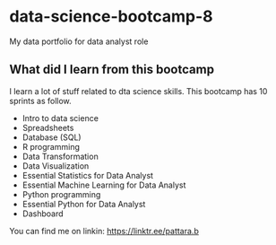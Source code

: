 # data-science-bootcamp-8
My data portfolio for data analyst role

## What did I learn from this bootcamp

I learn a lot of stuff related to dta science skills. This bootcamp has 10 sprints as follow.

- Intro to data science
- Spreadsheets
- Database (SQL)
- R programming
- Data Transformation
- Data Visualization
- Essential Statistics for Data Analyst
- Essential Machine Learning for Data Analyst
- Python programming
- Essential Python for Data Analyst
- Dashboard

You can find me on linkin: https://linktr.ee/pattara.b
